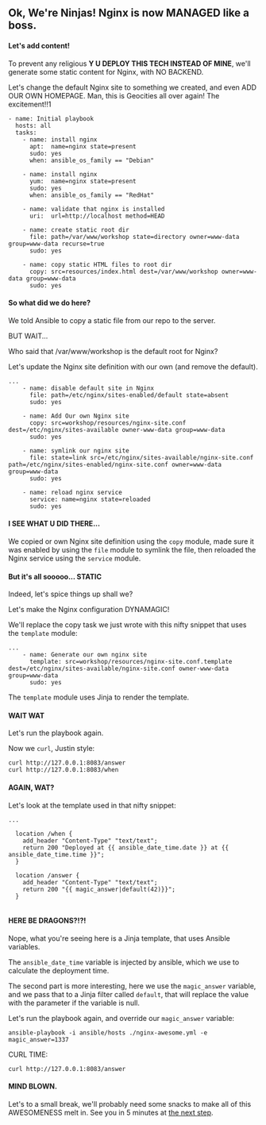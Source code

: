## Ok, We're Ninjas! Nginx is now MANAGED like a boss.

#### Let's add content!

To prevent any religious **Y U DEPLOY THIS TECH INSTEAD OF MINE**, we'll generate some static content for Nginx, with NO BACKEND.

Let's change the default Nginx site to something we created, and even ADD OUR OWN HOMEPAGE.
Man, this is Geocities all over again! The excitement!!1

```
- name: Initial playbook
  hosts: all
  tasks:
    - name: install nginx
      apt:  name=nginx state=present
      sudo: yes
      when: ansible_os_family == "Debian"

    - name: install nginx
      yum:  name=nginx state=present
      sudo: yes
      when: ansible_os_family == "RedHat"

    - name: validate that nginx is installed
      uri:  url=http://localhost method=HEAD

    - name: create static root dir
      file: path=/var/www/workshop state=directory owner=www-data group=www-data recurse=true
      sudo: yes
    
    - name: copy static HTML files to root dir
      copy: src=resources/index.html dest=/var/www/workshop owner=www-data group=www-data
      sudo: yes
```

#### So what did we do here?

We told Ansible to copy a static file from our repo to the server.

BUT WAIT...

Who said that /var/www/workshop is the default root for Nginx?

Let's update the Nginx site definition with our own (and remove the default).

```
...
    - name: disable default site in Nginx
      file: path=/etc/nginx/sites-enabled/default state=absent
      sudo: yes

    - name: Add Our own Nginx site
      copy: src=workshop/resources/nginx-site.conf dest=/etc/nginx/sites-available owner-www-data group=www-data
      sudo: yes

    - name: symlink our nginx site
      file: state=link src=/etc/nginx/sites-available/nginx-site.conf path=/etc/nginx/sites-enabled/nginx-site.conf owner=www-data group=www-data
      sudo: yes

    - name: reload nginx service
      service: name=nginx state=reloaded
      sudo: yes
```

#### I SEE WHAT U DID THERE...

We copied or own Nginx site definition using the `copy` module, made sure it was enabled by using the `file` module to symlink the file, then reloaded the Nginx service using the `service` module.

#### But it's all sooooo... STATIC

Indeed, let's spice things up shall we?

Let's make the Nginx configuration DYNAMAGIC!

We'll replace the copy task we just wrote with this nifty snippet that uses the `template` module:

```
...
    - name: Generate our own nginx site
      template: src=workshop/resources/nginx-site.conf.template dest=/etc/nginx/sites-available/nginx-site.conf owner-www-data group=www-data
      sudo: yes
```

The `template` module uses Jinja to render the template.

#### WAIT WAT

Let's run the playbook again.

Now we `curl`, Justin style:

```
curl http://127.0.0.1:8083/answer
curl http://127.0.0.1:8083/when
```

#### AGAIN, WAT?

Let's look at the template used in that nifty snippet:

```
...

  location /when {
    add_header "Content-Type" "text/text";
    return 200 "Deployed at {{ ansible_date_time.date }} at {{ ansible_date_time.time }}";
  }

  location /answer {
    add_header "Content-Type" "text/text";
    return 200 "{{ magic_answer|default(42)}}";
  }


```

#### HERE BE DRAGONS?!?!

Nope, what you're seeing here is a Jinja template, that uses Ansible variables.

The `ansible_date_time` variable is injected by ansible, which we use to calculate the deployment time.

The second part is more interesting, here we use the `magic_answer` variable, and we pass that to a Jinja filter called `default`, that will replace the value with the parameter if the variable is null.

Let's run the playbook again, and override our `magic_answer` variable:

```
ansible-playbook -i ansible/hosts ./nginx-awesome.yml -e magic_answer=1337
```

CURL TIME:

```
curl http://127.0.0.1:8083/answer
```

#### MIND BLOWN.

Let's to a small break, we'll probably need some snacks to make all of this AWESOMENESS melt in.
See you in 5 minutes at [the next step](./5_Loops-Oh-My.md).
